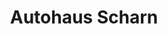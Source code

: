 ---
title: "Autohaus Scharn"
url: /eichstetten-am-kaiserstuhl/autohaus-scharn/
shop: Autowerkstatt
---